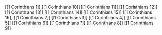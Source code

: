[[1 Corinthians 1]]
[[1 Corinthians 10]]
[[1 Corinthians 11]]
[[1 Corinthians 12]]
[[1 Corinthians 13]]
[[1 Corinthians 14]]
[[1 Corinthians 15]]
[[1 Corinthians 16]]
[[1 Corinthians 2]]
[[1 Corinthians 3]]
[[1 Corinthians 4]]
[[1 Corinthians 5]]
[[1 Corinthians 6]]
[[1 Corinthians 7]]
[[1 Corinthians 8]]
[[1 Corinthians 9]]
